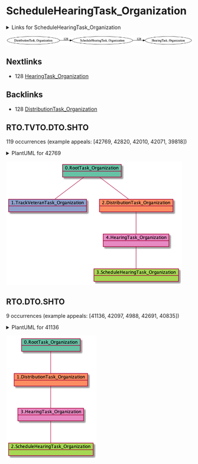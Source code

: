 # ScheduleHearingTask_Organization

<details><summary>Links for ScheduleHearingTask_Organization</summary>

```
digraph G {
rankdir="LR";
"ScheduleHearingTask_Organization" -> "HearingTask_Organization" [label=128]
"DistributionTask_Organization" -> "ScheduleHearingTask_Organization" [label=128]
}
```
</details>

![DTO-6702](dot/DTO.dot.png)

## Nextlinks

   * 128 [HearingTask_Organization](HearingTask_Organization.md)

## Backlinks

   * 128 [DistributionTask_Organization](DistributionTask_Organization.md)

## RTO.TVTO.DTO.SHTO

119 occurrences (example appeals: [42769, 42820, 42010, 42071, 39818])

<details><summary>PlantUML for 42769</summary>

```
@startuml
object 0.RootTask_Organization #66c2a5
object 1.TrackVeteranTask_Organization #8da0cb
object 2.DistributionTask_Organization #fc8d62
object 3.ScheduleHearingTask_Organization #a6d854
object 4.HearingTask_Organization #e78ac3
0.RootTask_Organization -- 1.TrackVeteranTask_Organization
0.RootTask_Organization -- 2.DistributionTask_Organization
4.HearingTask_Organization -- 3.ScheduleHearingTask_Organization
2.DistributionTask_Organization -- 4.HearingTask_Organization
@enduml
```
</details>

![RTO.TVTO.DTO.SHTO-42769](uml/RTO.TVTO.DTO.SHTO-42769.png)

## RTO.DTO.SHTO

9 occurrences (example appeals: [41136, 42097, 4988, 42691, 40835])

<details><summary>PlantUML for 41136</summary>

```
@startuml
object 0.RootTask_Organization #66c2a5
object 1.DistributionTask_Organization #fc8d62
object 2.ScheduleHearingTask_Organization #a6d854
object 3.HearingTask_Organization #e78ac3
0.RootTask_Organization -- 1.DistributionTask_Organization
3.HearingTask_Organization -- 2.ScheduleHearingTask_Organization
1.DistributionTask_Organization -- 3.HearingTask_Organization
@enduml
```
</details>

![RTO.DTO.SHTO-41136](uml/RTO.DTO.SHTO-41136.png)

